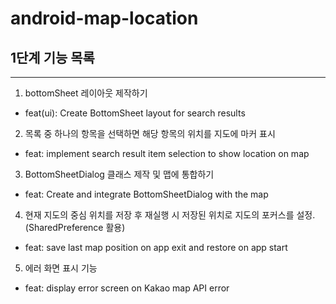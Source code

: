 # android-map-location

## 1단계 기능 목록
---
1. bottomSheet 레이아웃 제작하기
- feat(ui): Create BottomSheet layout for search results
2. 목록 중 하나의 항목을 선택하면 해당 항목의 위치를 지도에 마커 표시
- feat: implement search result item selection to show location on map
3. BottomSheetDialog 클래스 제작 및 맵에 통합하기
- feat: Create and integrate BottomSheetDialog with the map 
4. 현재 지도의 중심 위치를 저장 후 재실행 시 저장된 위치로 지도의 포커스를 설정. (SharedPreference 활용)
- feat: save last map position on app exit and restore on app start
5. 에러 화면 표시 기능
- feat: display error screen on Kakao map API error